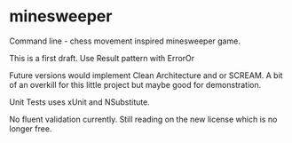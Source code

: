 # minesweeper
Command line - chess movement inspired minesweeper game.

This is a first draft.  Use Result pattern with ErrorOr

Future versions would implement Clean Architecture and or SCREAM.  A bit of an overkill for this little project but maybe good for demonstration.

Unit Tests uses xUnit and NSubstitute.

No fluent validation currently.  Still reading on the new license which is no longer free.
